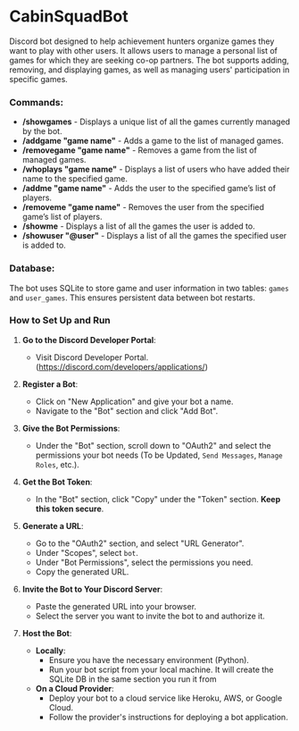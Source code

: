 # CabinSquadBot
Discord bot designed to help achievement hunters organize games they want to play with other users. It allows users to manage a personal list of games for which they are seeking co-op partners. The bot supports adding, removing, and displaying games, as well as managing users' participation in specific games.

### Commands:

- **/showgames** - Displays a unique list of all the games currently managed by the bot.
- **/addgame "game name"** - Adds a game to the list of managed games.
- **/removegame "game name"** - Removes a game from the list of managed games.
- **/whoplays "game name"** - Displays a list of users who have added their name to the specified game.
- **/addme "game name"** - Adds the user to the specified game’s list of players.
- **/removeme "game name"** - Removes the user from the specified game’s list of players.
- **/showme** - Displays a list of all the games the user is added to.
- **/showuser "@user"** - Displays a list of all the games the specified user is added to.

### Database:

The bot uses SQLite to store game and user information in two tables: `games` and `user_games`. This ensures persistent data between bot restarts.

### How to Set Up and Run

1. **Go to the Discord Developer Portal**:
   - Visit Discord Developer Portal. (https://discord.com/developers/applications/)

2. **Register a Bot**:
   - Click on "New Application" and give your bot a name.
   - Navigate to the "Bot" section and click "Add Bot".

3. **Give the Bot Permissions**:
   - Under the "Bot" section, scroll down to "OAuth2" and select the permissions your bot needs (To be Updated, `Send Messages`, `Manage Roles`, etc.).

4. **Get the Bot Token**:
   - In the "Bot" section, click "Copy" under the "Token" section. **Keep this token secure**.

5. **Generate a URL**:
   - Go to the "OAuth2" section, and select "URL Generator".
   - Under "Scopes", select `bot`.
   - Under "Bot Permissions", select the permissions you need.
   - Copy the generated URL.

6. **Invite the Bot to Your Discord Server**:
   - Paste the generated URL into your browser.
   - Select the server you want to invite the bot to and authorize it.

7. **Host the Bot**:
   - **Locally**:
     - Ensure you have the necessary environment (Python).
     - Run your bot script from your local machine. It will create the SQLite DB in the same section you run it from
   - **On a Cloud Provider**:
     - Deploy your bot to a cloud service like Heroku, AWS, or Google Cloud.
     - Follow the provider's instructions for deploying a bot application.
